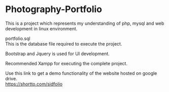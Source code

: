 # Photography-Portfolio
This is a project which represents my understanding of php, mysql and web development in linux environment.

portfolio.sql <br>
This is the database file required to execute the project.

Bootstrap and Jquery is used for UI development.

Recommended Xampp for executing the complete project.

Use this link to get a demo functionality of the website hosted on google drive. <br>
https://shortto.com/sidfolio
